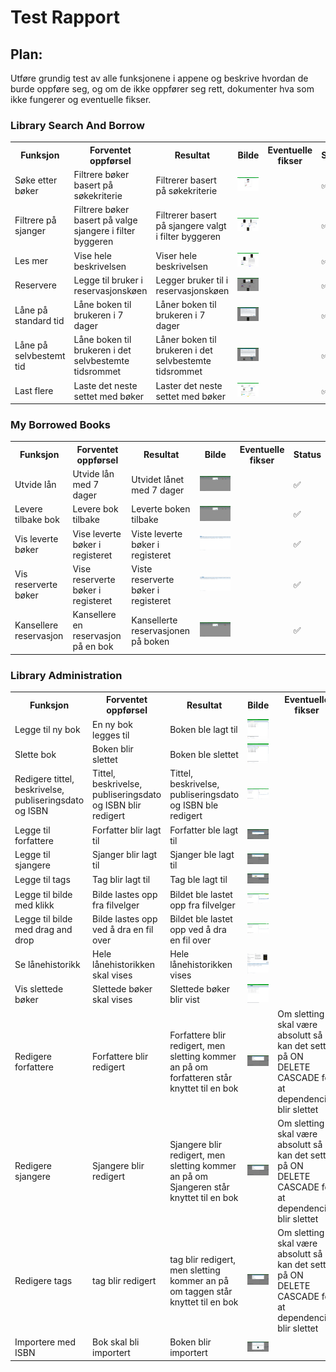 # Test Rapport

## Plan:
Utføre grundig test av alle funksjonene i appene og beskrive hvordan de burde oppføre seg, og om de ikke oppfører seg rett, dokumenter hva som ikke fungerer og eventuelle fikser.

### Library Search And Borrow
<table>
    <th>Funksjon</th>
    <th>Forventet oppførsel</th>
    <th>Resultat</th>
    <th>Bilde</th>
    <th>Eventuelle fikser</th>
    <th>Status</th>
    <tr>
        <td>Søke etter bøker</td>
        <td>Filtrere bøker basert på søkekriterie</td>
        <td>Filtrerer basert på søkekriterie</td>
        <td><img src="./images/BrukerDokumentasjon/howtosearch.png" alt="Søk for å filtrere bøker"/></td>
        <td></td>
        <td>✅</td>
    </tr>
    <tr>
        <td>Filtrere på sjanger</td>
        <td>Filtrere bøker basert på valge sjangere i filter byggeren</td>
        <td>Filtrerer basert på sjangere valgt i filter byggeren</td>
        <td><img src="./images/BrukerDokumentasjon/howtofilter.png" alt="Filter bygger for å filtrere bøker"/></td>
        <td></td>
        <td>✅</td>
    </tr>
    <tr>
        <td>Les mer</td>
        <td>Vise hele beskrivelsen</td>
        <td>Viser hele beskrivelsen</td>
        <td><img src="./images/BrukerDokumentasjon/howtoreadmore.png" alt="Read More knapp for å se hele beskrivelsen"/></td>
        <td></td>
        <td>✅</td>
    </tr>
    <tr>
        <td>Reservere</td>
        <td>Legge til bruker i reservasjonskøen</td>
        <td>Legger bruker til i reservasjonskøen</td>
        <td><img src="./images/BrukerDokumentasjon/howtoreserve.png" alt="Knapp for å reservere"/></td>
        <td></td>
        <td>✅</td>
    </tr>
    <tr>
        <td>Låne på standard tid</td>
        <td>Låne boken til brukeren i 7 dager</td>
        <td>Låner boken til brukeren i 7 dager</td>
        <td><img src="./images/BrukerDokumentasjon/howtoborrow.png" alt="Knapp for å låne på standard tid"/></td>
        <td></td>
        <td>✅</td>
    </tr>
    <tr>
        <td>Låne på selvbestemt tid</td>
        <td>Låne boken til brukeren i det selvbestemte tidsrommet</td>
        <td>Låner boken til brukeren i det selvbestemte tidsrommet</td>
        <td><img src="./images/BrukerDokumentasjon/howtoborrowcustom.png" alt="Knapp for å låne på selvbestemt tid"/></td>
        <td></td>
        <td>✅</td>
    </tr>
    <tr>
        <td>Last flere</td>
        <td>Laste det neste settet med bøker</td>
        <td>Laster det neste settet med bøker</td>
        <td><img src="./images/BrukerDokumentasjon/howtoloadmore.png" alt="Knapp for å laste det neste settet med bøker"/></td>
        <td></td>
        <td>✅</td>
    </tr>
</table>

### My Borrowed Books
<table>
    <th>Funksjon</th>
    <th>Forventet oppførsel</th>
    <th>Resultat</th>
    <th>Bilde</th>
    <th>Eventuelle fikser</th>
    <th>Status</th>
    <tr>
        <td>Utvide lån</td>
        <td>Utvide lån med 7 dager</td>
        <td>Utvidet lånet med 7 dager</td>
        <td><img src="./images/BrukerDokumentasjon/howtoextend.png" alt="Knapp for utvide lån"/></td>
        <td></td>
        <td>✅</td>
    </tr>
    <tr>
        <td>Levere tilbake bok</td>
        <td>Levere bok tilbake</td>
        <td>Leverte boken tilbake</td>
        <td><img src="./images/BrukerDokumentasjon/howtodeliver.png" alt="Knapp for å levere tilbake lån"/></td>
        <td></td>
        <td>✅</td>
    </tr>
    <tr>
        <td>Vis leverte bøker</td>
        <td>Vise leverte bøker i registeret</td>
        <td>Viste leverte bøker i registeret</td>
        <td><img src="./images/BrukerDokumentasjon/howtoseedelivered.png" alt="Knapp for å se leverte bøker"/></td>
        <td></td>
        <td>✅</td>
    </tr>
    <tr>
        <td>Vis reserverte bøker</td>
        <td>Vise reserverte bøker i registeret</td>
        <td>Viste reserverte bøker i registeret</td>
        <td><img src="./images/BrukerDokumentasjon/howtoseereserved.png" alt="Knapp for å se reserverte bøker"/></td>
        <td></td>
        <td>✅</td>
    </tr>
    <tr>
        <td>Kansellere reservasjon</td>
        <td>Kansellere en reservasjon på en bok</td>
        <td>Kansellerte reservasjonen på boken</td>
        <td><img src="./images/BrukerDokumentasjon/howtocancel.png" alt="Knapp for å kansellere en reservasjon"/></td>
        <td></td>
        <td>✅</td>
    </tr>
</table>

### Library Administration
<table>
    <th>Funksjon</th>
    <th>Forventet oppførsel</th>
    <th>Resultat</th>
    <th>Bilde</th>
    <th>Eventuelle fikser</th>
    <th>Status</th>
    <tr>
        <td>Legge til ny bok</td>
        <td>En ny bok legges til</td>
        <td>Boken ble lagt til</td>
        <td><img src="./images/BrukerDokumentasjon/hownewbook.png" alt="Hvordan lage ny bok"/></td>
        <td></td>
        <td>✅</td>
    </tr>
    <tr>
        <td>Slette bok</td>
        <td>Boken blir slettet</td>
        <td>Boken ble slettet</td>
        <td><img src="./images/BrukerDokumentasjon/howtodelete.png" alt="Knapp for å slette en bok"/></td>
        <td></td>
        <td>✅</td>
    </tr>
    <tr>
        <td>Redigere tittel, beskrivelse, publiseringsdato og ISBN</td>
        <td>Tittel, beskrivelse, publiseringsdato og ISBN blir redigert</td>
        <td>Tittel, beskrivelse, publiseringsdato og ISBN ble redigert</td>
        <td><img src="./images/BrukerDokumentasjon/howtoeditbook.png" alt="Regigerbare felter for tittel, beskrivelse, publiseringsdato og ISBN"/></td>
        <td></td>
        <td>✅</td>
    </tr>
    <tr>
        <td>Legge til forfattere</td>
        <td>Forfatter blir lagt til</td>
        <td>Forfatter ble lagt til</td>
        <td><img src="./images/BrukerDokumentasjon/howtoeditauthor_2.png" alt="Dialog for å legge til forfatter"/></td>
        <td></td>
        <td>✅</td>
    </tr>
    <tr>
        <td>Legge til sjangere</td>
        <td>Sjanger blir lagt til</td>
        <td>Sjanger ble lagt til</td>
        <td><img src="./images/BrukerDokumentasjon/howtoeditgenre_2.png" alt="Dialog for å legge til sjanger"/></td>
        <td></td>
        <td>✅</td>
    </tr>
    <tr>
        <td>Legge til tags</td>
        <td>Tag blir lagt til</td>
        <td>Tag ble lagt til</td>
        <td><img src="./images/BrukerDokumentasjon/howtoedittags_2.png" alt="Dialog for å legge til tags"/></td>
        <td></td>
        <td>✅</td>
    </tr>
    <tr>
        <td>Legge til bilde med klikk</td>
        <td>Bilde lastes opp fra filvelger</td>
        <td>Bildet ble lastet opp fra filvelger</td>
        <td><img src="./images/BrukerDokumentasjon/howtoedituploadpic_1.png" alt="Felt for å laste opp bilde"/></td>
        <td></td>
        <td>✅</td>
    </tr>
    <tr>
        <td>Legge til bilde med drag and drop</td>
        <td>Bilde lastes opp ved å dra en fil over</td>
        <td>Bildet ble lastet opp ved å dra en fil over</td>
        <td><img src="./images/BrukerDokumentasjon/howtoedituploadpic_2.png" alt="Felt for å dra en fil over"/></td>
        <td></td>
        <td>✅</td>
    </tr>
    <tr>
        <td>Se lånehistorikk</td>
        <td>Hele lånehistorikken skal vises</td>
        <td>Hele lånehistorikken vises</td>
        <td><img src="./images/BrukerDokumentasjon/howtoseeborrowhistory.png" alt="tabell for lånehistorikk"/></td>
        <td></td>
        <td>✅</td>
    </tr>
    <tr>
        <td>Vis slettede bøker</td>
        <td>Slettede bøker skal vises</td>
        <td>Slettede bøker blir vist</td>
        <td><img src="./images/BrukerDokumentasjon/howtoseedeleted.png" alt="Knapp for å se slettede bøker"/></td>
        <td></td>
        <td>✅</td>
    </tr>
    <tr>
        <td>Redigere forfattere</td>
        <td>Forfattere blir redigert</td>
        <td>Forfattere blir redigert, men sletting kommer an på om forfatteren står knyttet til en bok</td>
        <td><img src="./images/BrukerDokumentasjon/howtomanageauthors_2.png" alt="Modal for å redigere forfattere"/></td>
        <td>Om sletting skal være absolutt så kan det settes på ON DELETE CASCADE for at dependencies blir slettet</td>
        <td>✅❌</td>
    </tr>
    <tr>
        <td>Redigere sjangere</td>
        <td>Sjangere blir redigert</td>
        <td>Sjangere blir redigert, men sletting kommer an på om Sjangeren står knyttet til en bok</td>
        <td><img src="./images/BrukerDokumentasjon/howtomanageauthors_2.png" alt="Modal for å redigere sjangere"/></td>
        <td>Om sletting skal være absolutt så kan det settes på ON DELETE CASCADE for at dependencies blir slettet</td>
        <td>✅❌</td>
    </tr>
    <tr>
        <td>Redigere tags</td>
        <td>tag blir redigert</td>
        <td>tag blir redigert, men sletting kommer an på om taggen står knyttet til en bok</td>
        <td><img src="./images/BrukerDokumentasjon/howtomanageauthors_2.png" alt="Modal for å redigere tags"/></td>
        <td>Om sletting skal være absolutt så kan det settes på ON DELETE CASCADE for at dependencies blir slettet</td>
        <td>✅❌</td>
    </tr>
    <tr>
        <td>Importere med ISBN</td>
        <td>Bok skal bli importert</td>
        <td>Boken blir importert</td>
        <td><img src="./images/BrukerDokumentasjon/howtoimportisbn_3.png" alt="Dialog for å importere med bruk av ISBN"/></td>
        <td></td>
        <td>✅</td>
    </tr>
</table>
